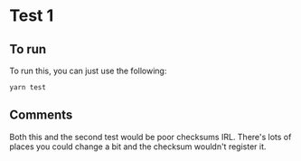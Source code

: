 # Test 1

## To run

To run this, you can just use the following:

```
yarn test
```

## Comments

Both this and the second test would be poor checksums IRL. There's lots of places you could change a bit and the checksum wouldn't register it.
